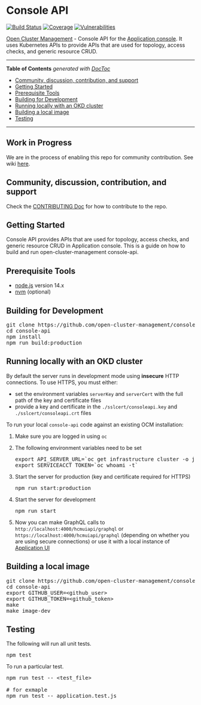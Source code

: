 # Console API
[![Build Status](https://travis-ci.com/open-cluster-management/console-api.svg?token=APpLzibLo9i2xU1nq9kC&branch=main)](https://travis-ci.com/open-cluster-management/console-api)
[![Coverage](https://sonarcloud.io/api/project_badges/measure?project=open-cluster-management_console-api&metric=coverage&token=25e6ea1bb8964f0c39591ff195f505130db7906f)](https://sonarcloud.io/dashboard?id=open-cluster-management_console-api)
[![Vulnerabilities](https://sonarcloud.io/api/project_badges/measure?project=open-cluster-management_console-api&metric=vulnerabilities&token=25e6ea1bb8964f0c39591ff195f505130db7906f)](https://sonarcloud.io/dashboard?id=open-cluster-management_console-api)

[Open Cluster Management](https://github.com/open-cluster-management) - Console API for the [Application console](https://github.com/open-cluster-management/application-ui). It uses Kubernetes APIs to provide APIs that are used for topology, access checks, and generic resource CRUD.

------

<!-- START doctoc generated TOC please keep comment here to allow auto update -->
<!-- DON'T EDIT THIS SECTION, INSTEAD RE-RUN doctoc TO UPDATE -->
**Table of Contents**  *generated with [DocToc](https://github.com/thlorenz/doctoc)*

- [Community, discussion, contribution, and support](#community-discussion-contribution-and-support)
- [Getting Started](#getting-started)
- [Prerequisite Tools](#prerequisite-tools)
- [Building for Development](#building-for-development)
- [Running locally with an OKD cluster](#running-locally-with-an-okd-cluster)
- [Building a local image](#building-a-local-image)
- [Testing](#testing)

<!-- END doctoc generated TOC please keep comment here to allow auto update -->

------

 ## Work in Progress
 We are in the process of enabling this repo for community contribution. See wiki [here](https://open-cluster-management.io/concepts/architecture/).

## Community, discussion, contribution, and support

Check the [CONTRIBUTING Doc](CONTRIBUTING.md) for how to contribute to the repo.

## Getting Started

Console API provides APIs that are used for topology, access checks, and generic resource CRUD in Application console. This is a guide on how to build and run open-cluster-management console-api.

## Prerequisite Tools

- [node.js](https://nodejs.org/) version 14.x
- [nvm](https://github.com/nvm-sh/nvm) (optional)

## Building for Development
<pre>
git clone https://github.com/open-cluster-management/console-api.git
cd console-api
npm install
npm run build:production
</pre>

## Running locally with an OKD cluster

By default the server runs in development mode using **insecure** HTTP connections. To use HTTPS, you must either:
- set the environment variables `serverKey` and `serverCert` with the full path of the key and certificate files
- provide a key and certificate in the `./sslcert/consoleapi.key` and `./sslcert/consoleapi.crt` files

To run your local `console-api` code against an existing OCM installation:

1. Make sure you are logged in using `oc`

1. The following environment variables need to be set
   <pre>
   export API_SERVER_URL=`oc get infrastructure cluster -o jsonpath={.status.apiServerURL}`
   export SERVICEACCT_TOKEN=`oc whoami -t`
   </pre>

1. Start the server for production (key and certificate required for HTTPS)
   <pre>
   npm run start:production
   </pre>

1. Start the server for development
   <pre>
   npm run start
   </pre>

1. Now you can make GraphQL calls to `http://localhost:4000/hcmuiapi/graphql` or `https://localhost:4000/hcmuiapi/graphql` (depending on whether you are using secure connections) or use it with a local instance of [Application UI](https://github.com/open-cluster-management/application-ui)

## Building a local image
<pre>
git clone https://github.com/open-cluster-management/console-api.git
cd console-api
export GITHUB_USER=&lt;github_user&gt;
export GITHUB_TOKEN=&lt;github_token&gt;
make
make image-dev
</pre>

## Testing

The following will run all unit tests.

<pre>
npm test
</pre>

To run a particular test.

<pre>
npm run test -- &lt;test_file&gt;

# for exmaple
npm run test -- application.test.js
</pre>
